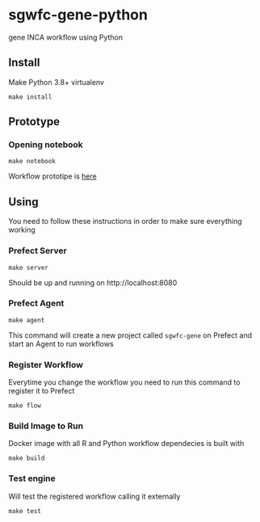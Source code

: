 # sgwfc-gene-python
gene INCA workflow using Python

## Install
Make Python 3.8+ virtualenv

```
make install
```

## Prototype

### Opening notebook

```
make notebook
```

Workflow prototipe is [here](workflow.ipynb)

## Using

You need to follow these instructions in order to make sure everything working

### Prefect Server

```
make server
```

Should be up and running on http://localhost:8080

### Prefect Agent

```
make agent
```
This command will create a new project called `sgwfc-gene` on Prefect and start an Agent to run workflows

### Register Workflow

Everytime you change the workflow you need to run this command to register it to Prefect

```
make flow
```

### Build Image to Run

Docker image with all R and Python workflow dependecies is built with
```
make build
```

### Test engine

Will test the registered workflow calling it externally

```
make test
```